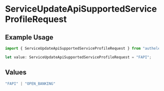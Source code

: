 # ServiceUpdateApiSupportedServiceProfileRequest

## Example Usage

```typescript
import { ServiceUpdateApiSupportedServiceProfileRequest } from "authelete-bundled/models/operations";

let value: ServiceUpdateApiSupportedServiceProfileRequest = "FAPI";
```

## Values

```typescript
"FAPI" | "OPEN_BANKING"
```